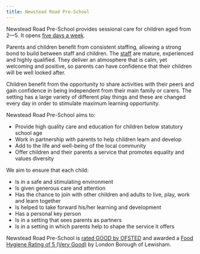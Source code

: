 ```yaml
---
title: Newstead Road Pre-School
---
```

Newstead Road Pre-School provides sessional care for children aged from 2&mdash;5. It opens <a href="/opening_hours/">five days a week</a>.

Parents and children benefit from consistent staffing, allowing a strong bond to build between staff and children.
The <a href="/staff/">staff</a> are mature, experienced and highly qualified. They deliver an atmosphere that is calm, yet welcoming and positive, so parents can have confidence that their children will be well looked after.

Children benefit from the opportunity to share activities with their peers and gain confidence in being independent 
from their main family or carers. The setting has a large variety of different play things and these are 
changed every day in order to stimulate maximum learning opportunity.

Newstead Road Pre-School aims to:

* Provide high quality care and education for children below statutory school age
* Work in partnership with parents to help children learn and develop
* Add to the life and well-being of the local community
* Offer children and their parents a service that promotes equality and values diversity

We aim to ensure that each child:

* Is in a safe and stimulating environment
* Is given generous care and attention
* Has the chance to join with other children and adults to live, play, work and learn together
* Is helped to take forward his/her learning and development
* Has a personal key person
* Is in a setting that sees parents as partners
* Is in a setting in which parents help to shape the service it offers

Newstead Road Pre-School is <a href="http://www.ofsted.gov.uk/inspection-reports/find-inspection-report/provider/CARE/129103">rated GOOD by OFSTED</a>
and awarded a <a href="http://www.scoresonthedoors.org.uk/business/newstead-road-pre-school-london-362340.html">Food Hygiene Rating of 5 (Very Good)</a> by London Borough of Lewisham.
